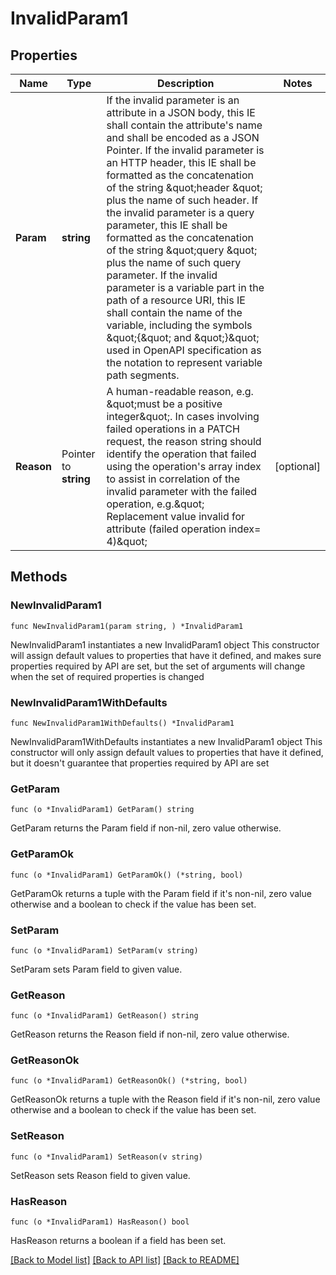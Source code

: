 # InvalidParam1

## Properties

Name | Type | Description | Notes
------------ | ------------- | ------------- | -------------
**Param** | **string** | If the invalid parameter is an attribute in a JSON body, this IE shall contain the  attribute&#39;s name and shall be encoded as a JSON Pointer. If the invalid parameter is  an HTTP header, this IE shall be formatted as the concatenation of the string \&quot;header \&quot;  plus the name of such header. If the invalid parameter is a query parameter, this IE  shall be formatted as the concatenation of the string \&quot;query \&quot; plus the name of such  query parameter. If the invalid parameter is a variable part in the path of a resource  URI, this IE shall contain the name of the variable, including the symbols \&quot;{\&quot; and \&quot;}\&quot;  used in OpenAPI specification as the notation to represent variable path segments.  | 
**Reason** | Pointer to **string** | A human-readable reason, e.g. \&quot;must be a positive integer\&quot;. In cases involving failed  operations in a PATCH request, the reason string should identify the operation that  failed using the operation&#39;s array index to assist in correlation of the invalid  parameter with the failed operation, e.g.\&quot; Replacement value invalid for attribute  (failed operation index&#x3D; 4)\&quot;  | [optional] 

## Methods

### NewInvalidParam1

`func NewInvalidParam1(param string, ) *InvalidParam1`

NewInvalidParam1 instantiates a new InvalidParam1 object
This constructor will assign default values to properties that have it defined,
and makes sure properties required by API are set, but the set of arguments
will change when the set of required properties is changed

### NewInvalidParam1WithDefaults

`func NewInvalidParam1WithDefaults() *InvalidParam1`

NewInvalidParam1WithDefaults instantiates a new InvalidParam1 object
This constructor will only assign default values to properties that have it defined,
but it doesn't guarantee that properties required by API are set

### GetParam

`func (o *InvalidParam1) GetParam() string`

GetParam returns the Param field if non-nil, zero value otherwise.

### GetParamOk

`func (o *InvalidParam1) GetParamOk() (*string, bool)`

GetParamOk returns a tuple with the Param field if it's non-nil, zero value otherwise
and a boolean to check if the value has been set.

### SetParam

`func (o *InvalidParam1) SetParam(v string)`

SetParam sets Param field to given value.


### GetReason

`func (o *InvalidParam1) GetReason() string`

GetReason returns the Reason field if non-nil, zero value otherwise.

### GetReasonOk

`func (o *InvalidParam1) GetReasonOk() (*string, bool)`

GetReasonOk returns a tuple with the Reason field if it's non-nil, zero value otherwise
and a boolean to check if the value has been set.

### SetReason

`func (o *InvalidParam1) SetReason(v string)`

SetReason sets Reason field to given value.

### HasReason

`func (o *InvalidParam1) HasReason() bool`

HasReason returns a boolean if a field has been set.


[[Back to Model list]](../README.md#documentation-for-models) [[Back to API list]](../README.md#documentation-for-api-endpoints) [[Back to README]](../README.md)


